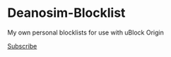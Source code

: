 # Deanosim-Blocklist
My own personal blocklists for use with uBlock Origin

<a href="https://subscribe.adblockplus.org/?location=https://github.com/Deanosim/Deanosim-Blocklist/raw/main/Deanosim-Blocklist.txt&title=Deanosim-Blocklist">Subscribe</a>
